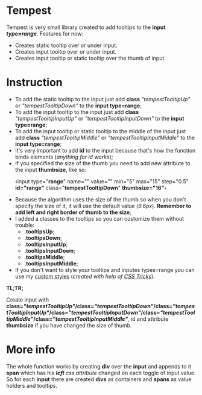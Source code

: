 # Tempest


Tempest is very small library created to add tooltips to the <b>input <i>type=range</i></b>. Features for now:

<ul>
  <li>Creates static tooltip over or under input.</li>
  <li>Creates input tooltip over or under input.</li>
  <li>Creates input tooltip or static tooltip over the thumb of input.</li>
</ul>


# Instruction

<ul>
  <li>To add the static tooltip to the input just add <b>class</b> <i>"tempestTooltipUp"</i> or <i>"tempestTooltipDown"</i> to the <b>input type=range</b>;</li>
  <li>To add the input tooltip to the input just add <b>class</b> <i>"tempestTooltipInputUp"</i> or <i>"tempestTooltipInputDown"</i> to the <b>input type=range</b>;</li>
  <li>To add the input tooltip or static tooltip to the middle of the input just add <b>class</b> <i>"tempestTooltipMiddle"</i> or <i>"tempestTooltipInputMiddle"</i> to the <b>input type=range</b>;</li>
  <li id="idOfInput">It's very important to add <b>id</b> to the input because that's how the function binds elements (<i>anything for id works</i>);</li>
  <li>If you specified the size of the thumb you need to add new attribute to the input <b>thumbsize</b>, like so:
<p>&#8249;input type="<b>range</b>" name="" value="" min="5" max="15" step="0.5" <b>id="range"</b> class="<b>tempestTooltipDown</b>" <b>thumbsize="16"</b>&#8250;</p>
  </li>
  <li>Because the algorithm uses the size of the thumb so when you don't specify the size of it, it will use the default value (<i>9.6px</i>). <b>Remember to add left and right border of thumb to the size</b>;</li>
  <li>I added a classes to the tooltips so you can customize them without trouble:
    <ul>
      <li><b>.tooltipsUp</b>;</li>
      <li><b>.tooltipsDown</b>;</li>
      <li><b>.tooltipsInputUp</b>;</li>
      <li><b>.tooltipsInputDown</b>;</li>
      <li><b>.tooltipsMiddle</b>;</li>
      <li><b>.tooltipsInputMiddle</b>;</li>
    </ul>
  </li>
  <li>If you don't want to style your tooltips and inputes types=range you can use my <a href="https://github.com/Mortimer333/Tempest/blob/master/style.css">custom styles</a> (<i>created with help of <a href="https://css-tricks.com/styling-cross-browser-compatible-range-inputs-css/">CSS Tricks</a></i>).</li>  
</ul>

<b>TL;TR;</b>
<p>Create input with <b>class=<i>"tempestTooltipUp"</i>/class=<i>"tempestTooltipDown"</i>/class=<i>"tempestTooltipInputUp"</i>/class=<i>"tempestTooltipInputDown"</i>/class=<i>"tempestTooltipMiddle"</i>/class=<i>"tempestTooltipInputMiddle"</i></b>, id and attribute <b>thumbsize</b> if you have changed the size of thumb.</p>

# More info

<p> The whole function works by creating <b>div</b> over the <b>input</b> and appends to it <b>span</b> which has his <i><b>left</b> css attribute</i> changed on each toggle of input value. So for each <b>input</b> there are created <b>divs</b> as containers and <b>spans</b> as value holders and tooltips.</p>
